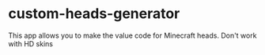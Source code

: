 # custom-heads-generator
This app allows you to make the value code for Minecraft heads.
Don't work with HD skins
